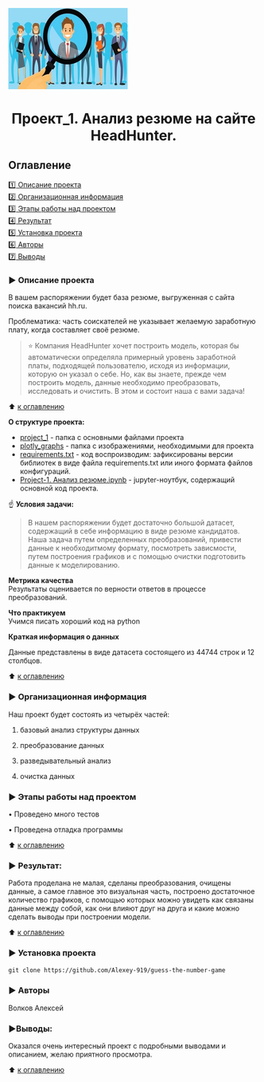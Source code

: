 ![](/project_1/plotly_graphs/анализ-резюме.png) 

# <center> Проект_1. Анализ резюме на сайте HeadHunter.</center>

## Оглавление  
[:one: Описание проекта](#описание-проекта)  
[:two: Организационная информация](#организационная-информация)  
[:three: Этапы работы над проектом](#этапы-работы-над-проектом)  
[:four: Результат](#результат)        
[:five: Установка проекта](#установка-проекта)   
[:six: Авторы](#авторы)  
[:seven: Выводы](#выводы)  


### :arrow_forward: Описание проекта    
В вашем распоряжении будет база резюме, выгруженная с сайта поиска вакансий hh.ru.

Проблематика: часть соискателей не указывает желаемую заработную плату, когда составляет своё резюме.

> ⭐ Компания HeadHunter хочет построить модель, которая бы автоматически определяла примерный уровень заработной платы, подходящей пользователю, исходя из информации, которую он указал о себе. Но, как вы знаете, прежде чем построить модель, данные необходимо преобразовать, исследовать и очистить. В этом и состоит наша с вами задача!

:arrow_up: [к оглавлению](#оглавление)

**О структуре проекта:**
* [project_1](/project_1/) - папка с основными файлами проекта
* [plotly_graphs](/project_1/plotly_graphs) - папка с изображениями, необходимыми для проекта
* [requirements.txt](/project_1/requirements.txt) - код воспроизводим: зафиксированы версии библиотек в виде файла requirements.txt или иного формата файлов конфигураций.
* [Project-1. Анализ резюме.ipynb](/project_1/Project-1.%20%D0%90%D0%BD%D0%B0%D0%BB%D0%B8%D0%B7%20%D1%80%D0%B5%D0%B7%D1%8E%D0%BC%D0%B5.ipynb) - jupyter-ноутбук, содержащий основной код проекта.


:point_up: **Условия задачи:**  
> В нашем распоряжении будет достаточно большой датасет, содержащий в себе информацию в виде резюме кандидатов. Наша задача путем определенных преобразований, привести данные к необходитмому формату, посмотреть зависмости, путем построения графиков и с помощью очистки подготовить данные к моделированию.

**Метрика качества**     
Результаты оценивается по верности ответов в процессе преобразований.

**Что практикуем**     
Учимся писать хороший код на python

**Краткая информация о данных**

Данные представлены в виде датасета состоящего из 44744 строк и 12 столбцов.
  
:arrow_up: [к оглавлению](#оглавление)

### :arrow_forward: Организационная информация

Наш проект будет состоять из четырёх частей:

1. базовый анализ структуры данных

2. преобразование данных

3. разведывательный анализ

4. очистка данных

### :arrow_forward: Этапы работы над проектом  

• Проведено много тестов

• Проведена отладка программы

:arrow_up: [к оглавлению](#оглавление)


### :arrow_forward: Результат:  

Работа проделана не малая, сделаны преобразования, очищены данные, а самое главное это визуальная часть, построено достаточное количество графиков, с помощью которых можно увидеть как связаны данные между собой, как они влияют друг на друга и какие можно сделать выводы при построении модели.

:arrow_up: [к оглавлению](#оглавление)

### :arrow_forward: Установка проекта

```
git clone https://github.com/Alexey-919/guess-the-number-game
```

### :arrow_forward: Авторы

Волков Алексей

### :arrow_forward:Выводы:  

Оказался очень интересный проект с подробными выводами и описанием, желаю приятного просмотра.

:arrow_up: [к оглавлению](#оглавление)